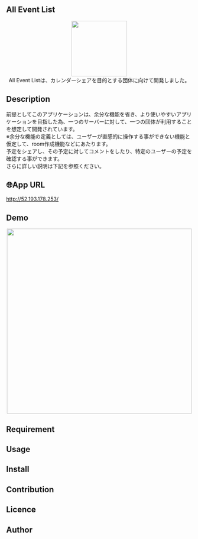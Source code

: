 ## All Event List
<p align="center">
  <a href="http://52.193.178.253/"><img src="https://user-images.githubusercontent.com/72126639/98492068-19415a80-227a-11eb-8145-ff3575b3ee82.png" height="150px;" /></a>
<br>
All Event Listは、カレンダーシェアを目的とする団体に向けて開発しました。
</p>

## Description

前提としてこのアプリケーションは、余分な機能を省き、より使いやすいアプリケーションを目指した為、一つのサーバーに対して、一つの団体が利用することを想定して開発されています。  
※余分な機能の定義としては、ユーザーが直感的に操作する事ができない機能と仮定して、room作成機能などにあたります。      
予定をシェアし、その予定に対してコメントをしたり、特定のユーザーの予定を確認する事ができます。  
さらに詳しい説明は下記を参照ください。


## 🌐App URL
<http://52.193.178.253/>

## Demo
<p align="center">
  <img src="https://i.gyazo.com/13f910a3b5f99f2d64931a7b016ef5b3.gif" height="500px;" />
</p>

## Requirement

## Usage

## Install

## Contribution

## Licence

<!-- [MIT](https://github.com/tcnksm/tool/blob/master/LICENCE) -->

## Author

<!-- [tcnksm](https://github.com/tcnksm) -->
